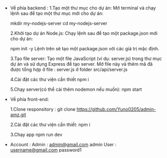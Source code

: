 - Về phía backend :
  1.Tạo một thư mục cho dự án:
  Mở terminal và chạy lệnh sau để tạo một thư mục mới cho dự án:

  mkdir my-nodejs-server
  cd my-nodejs-server

  2.Khởi tạo dự án Node.js:
  Chạy lệnh sau để tạo một package.json mới cho dự án:

  npm init -y
  Lệnh trên sẽ tạo một package.json với các giá trị mặc định.

  3.Tạo file server:
  Tạo một file JavaScript (ví dụ: server.js) trong thư mục dự án và sử dụng Express để tạo server. Mở file này và thêm mã đã được tổng hợp ở file : server.js ở folder src/api/server.js

  4.Cài đặt các thư viện cần thiết
  npm i

  5.Chạy server(có thể cài thêm nodemon nếu muốn):
  npm start

- Về phía front-end:

  1.Clone responsitory :
  git clone https://github.com/Yuno0205/admin-amz.git

  2.Cài đặt các thư viện cần thiết:
  npm i

  3.Chạy app
  npm run dev

- Account :
  Admin : admin@gmail.com admin
  User : username@gmail.com password1

